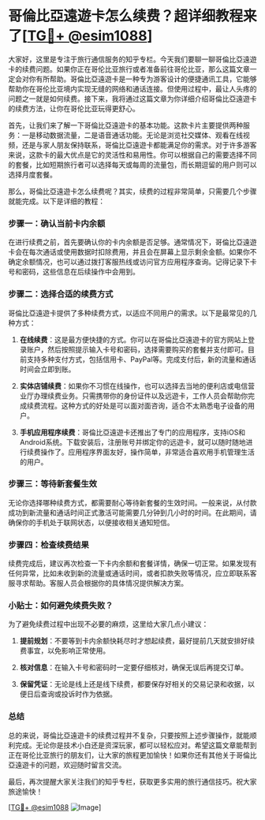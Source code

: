 # 哥倫比亞遠遊卡怎么续费？超详细教程来了[[TG💪+ @esim1088](https://t.me/s/esim1088)]

大家好，这里是专注于旅行通信服务的知乎专栏。今天我们要聊一聊哥倫比亞遠遊卡的续费问题。如果你正在哥伦比亚旅行或者准备前往哥伦比亚，那么这篇文章一定会对你有所帮助。哥倫比亞遠遊卡是一种专为游客设计的便捷通讯工具，它能够帮助你在哥伦比亚境内实现无缝的网络和通话连接。但使用过程中，最让人头疼的问题之一就是如何续费。接下来，我将通过这篇文章为你详细介绍哥倫比亞遠遊卡的续费方法，让你在哥伦比亚玩得更舒心。

首先，让我们来了解一下哥倫比亞遠遊卡的基本功能。这款卡片主要提供两种服务：一是移动数据流量，二是语音通话功能。无论是浏览社交媒体、观看在线视频，还是与家人朋友保持联系，哥倫比亞遠遊卡都能满足你的需求。对于许多游客来说，这款卡的最大优点是它的灵活性和易用性。你可以根据自己的需要选择不同的套餐，比如短期旅行者可以选择每天或每周的流量包，而长期逗留的用户则可以选择月度套餐。

那么，哥倫比亞遠遊卡怎么续费呢？其实，续费的过程非常简单，只需要几个步骤就能完成。以下是详细的教程：

### 步骤一：确认当前卡内余额

在进行续费之前，首先要确认你的卡内余额是否足够。通常情况下，哥倫比亞遠遊卡会在每次通话或使用数据时扣除费用，并且会在屏幕上显示剩余金额。如果你不确定余额情况，也可以通过拨打客服热线或访问官方应用程序查询。记得记录下卡号和密码，这些信息在后续操作中会用到。

### 步骤二：选择合适的续费方式

哥倫比亞遠遊卡提供了多种续费方式，以适应不同用户的需求。以下是最常见的几种方式：

1. **在线续费**：这是最方便快捷的方式。你可以在哥倫比亞遠遊卡的官方网站上登录账户，然后按照提示输入卡号和密码，选择需要购买的套餐并支付即可。目前支持多种支付方式，包括信用卡、PayPal等。完成支付后，新的流量和通话时间会立即到账。

2. **实体店铺续费**：如果你不习惯在线操作，也可以选择去当地的便利店或电信营业厅办理续费业务。只需携带你的身份证件以及远遊卡，工作人员会帮助你完成续费流程。这种方式的好处是可以面对面咨询，适合不太熟悉电子设备的用户。

3. **手机应用程序续费**：哥倫比亞遠遊卡还推出了专门的应用程序，支持iOS和Android系统。下载安装后，注册账号并绑定你的远遊卡，就可以随时随地进行续费操作了。应用程序界面友好，操作简单，非常适合喜欢用手机管理生活的用户。

### 步骤三：等待新套餐生效

无论你选择哪种续费方式，都需要耐心等待新套餐的生效时间。一般来说，从付款成功到新流量和通话时间正式激活可能需要几分钟到几小时的时间。在此期间，请确保你的手机处于联网状态，以便接收相关通知短信。

### 步骤四：检查续费结果

续费完成后，建议再次检查一下卡内余额和套餐详情，确保一切正常。如果发现有任何异常，比如未收到新的流量或通话时间，或者扣款失败等情况，应立即联系客服寻求帮助。客服人员会根据你的具体情况提供解决方案。

### 小贴士：如何避免续费失败？

为了避免续费过程中出现不必要的麻烦，这里给大家几点小建议：

1. **提前规划**：不要等到卡内余额快耗尽时才想起续费，最好提前几天就安排好续费事宜，以免影响正常使用。
   
2. **核对信息**：在输入卡号和密码时一定要仔细核对，确保无误后再提交订单。
   
3. **保留凭证**：无论是线上还是线下续费，都要保存好相关的交易记录和收据，以便日后查询或投诉时作为依据。

### 总结

总的来说，哥倫比亞遠遊卡的续费过程并不复杂，只要按照上述步骤操作，就能顺利完成。无论你是技术小白还是资深玩家，都可以轻松应对。希望这篇文章能帮到正在哥伦比亚旅行的朋友们，让大家的旅程更加愉快！如果你还有其他关于哥倫比亞遠遊卡的问题，欢迎随时留言交流。

最后，再次提醒大家关注我们的知乎专栏，获取更多实用的旅行通信技巧。祝大家旅途愉快！

[[TG💪+ @esim1088](https://t.me/s/esim1088) ![Image](https://i.postimg.cc/4NQfJmqS/Snipaste-2025-05-13-00-14-12.png)]